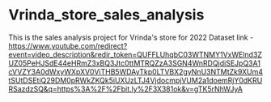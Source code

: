 # Vrinda_store_sales_analysis
This is the sales analysis project for Vrinda's store for 2022 
Dataset link -https://www.youtube.com/redirect?event=video_description&redir_token=QUFFLUhqbC03WTNMY1VxWElnd3ZUZ05PeHJSdE44eHRmZ3xBQ3Jtc0ttMTRQZzA3SGN4WnRDQjdiSEJpQ3A1cVVZY3A0dWxyWXpXV0ViTHB5WDAyTkp0LTVBX2gyNnU3NTMtZk9XUm4tSUtDSEtiQ29DM0pRWkZKQk5iUXUzLTJ4VjdocmpjVUM2a1doemRjY0dKRURSazdzSQ&q=https%3A%2F%2Fbit.ly%2F3X381ok&v=gTK5rNhWJyA
